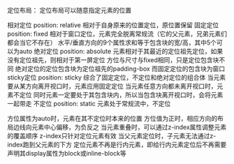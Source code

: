 定位布局：
  定位布局可以随意指定元素的位置

  相对定位 position: relative
    相对于自身原来的位置定位，原位置保留
  固定定位 position: fixed
    相对于窗口定位，元素完全脱离常规流（它的父元素，兄弟元素们都会当它不存在）
    水平/垂直方向的9个属性求和等于包含块的宽/高，其中5个可以为auto
  绝对定位 position: absolute
    元素相对于其最近的定位祖先定位，如果没有定位祖先，则相对于第一屏定位
    方位与尺寸与fixed相同，只是定位包含块不同
      绝对定位的定位包含块为定位祖先的padding-box
      而固定定位的包含块为窗口
  sticky定位 position: sticky
    综合了固定定位，不定位和绝对定位的组合体
    当元素要从某方向离开视口时，元素应用固定定位
    当元素任意方向都未离开视口时，元素不定位
    同时元素一定要处于其包含块内，所以当包含块离开视口时，会将元素一起带走
  不定位 position: static
    元素处于常规流中，不定位

  方位属性为auto时，元素在其不定位时本来的位置
    方位值为正时，相应方向的布局边线向元素中心偏移，为负反之
  当元素重叠时，可以通过z-index属性调整元素的覆盖顺序
    z-index只针对定位元素有效
    当父元素定位时，子元素无法通过z-index跑到父元素的下方
  定位元素不再是行内元素，即给行内元素定位后不再需要声明其display属性为block或inline-block等
